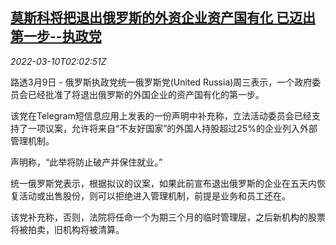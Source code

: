 <!--1646879462000-->
[莫斯科将把退出俄罗斯的外资企业资产国有化 已迈出第一步--执政党](https://cn.reuters.com/article/russia-nationalising-foreign-assets-0309-idCNKBS2L706O)
------

<div><i>2022-03-10T02:02:51Z</i></div><p>路透3月9日 - 俄罗斯执政党统一俄罗斯党(United Russia)周三表示，一个政府委员会已经批准了将退出俄罗斯的外国企业的资产国有化的第一步。</p><p>该党在Telegram短信息应用上发表的一份声明中补充称，立法活动委员会已经支持了一项议案，允许将来自“不友好国家”的外国人持股超过25%的企业列入外部管理机制。</p><p>声明称，“此举将防止破产并保住就业。”</p><p>统一俄罗斯党表示，根据拟议的议案，如果此前宣布退出俄罗斯的企业在五天内恢复活动或出售股份，则可以拒绝进入管理机制，前提是业务和员工还在。</p><p>该党补充称，否则，法院将任命一个为期三个月的临时管理层，之后新机构的股票将被拍卖，旧机构将被清算。</p>
